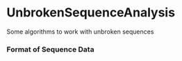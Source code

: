 # UnbrokenSequenceAnalysis
Some algorithms to work with unbroken sequences  
  
### Format of Sequence Data

